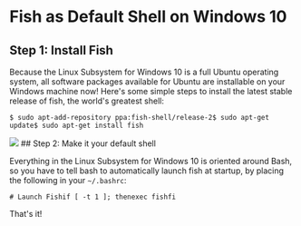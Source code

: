 # Fish as Default Shell on Windows 10

  ## Step 1: Install Fish

 Because the Linux Subsystem for Windows 10 is a full Ubuntu operating system, all software packages available for Ubuntu are installable on your Windows machine now! Here's some simple steps to install the latest stable release of fish, the world's greatest shell:


```
$ sudo apt-add-repository ppa:fish-shell/release-2$ sudo apt-get update$ sudo apt-get install fish
```
![](http://images.squarespace-cdn.com/content/v1/665498111876725f7613f1e6/1719666490597-H4C46DD7OJ7U3P4B0MHC/7e2ac-e25b8-image-asset.png)![]()   ## Step 2: Make it your default shell

 Everything in the Linux Subsystem for Windows 10 is oriented around Bash, so you have to tell bash to automatically launch fish at startup, by placing the following in your `~/.bashrc`:


```
# Launch Fishif [ -t 1 ]; thenexec fishfi
```
 That's it!
